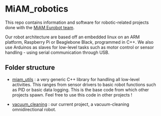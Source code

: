 # MiAM_robotics

This repo contains information and software for robotic-related projects done with the [MiAM Eurobot team](https://www.miam-robotique.fr/).

Our robot architecture are based off an embedded linux on an ARM platform, Raspberry Pi or Beaglebone Black, programmed
in C++. We also use Arduinos as slaves for low-level tasks such as motor control or sensor handling - using serial communication through
USB.

## Folder structure

 - [miam_utils](./miam_utils) : a very generic C++ library for handling all low-level activities. This ranges from sensor drivers to
 basic robot functions such as PID or basic data logging. This is the base code from which other projects spawn.
 Feel free to use this code in other projects !
 
 - [vacuum_cleaning](./vacuum_cleaning) : our current project, a vacuum-cleaning omnidirectional robot.

